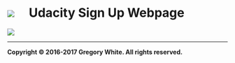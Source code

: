 # ![][AppIcon]&nbsp;&nbsp;&nbsp;&nbsp;&nbsp;Udacity Sign Up Webpage

![][USUW]

---
**Copyright © 2016-2017 Gregory White. All rights reserved.**



[AppIcon]:  ../images/OnTheMap_80.png
[USUW]:     ../images/UdacitySignUpWebpage.png